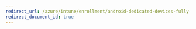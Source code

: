 ```yaml
---
redirect_url: /azure/intune/enrollment/android-dedicated-devices-fully-managed-enroll
redirect_document_id: true
---
```

